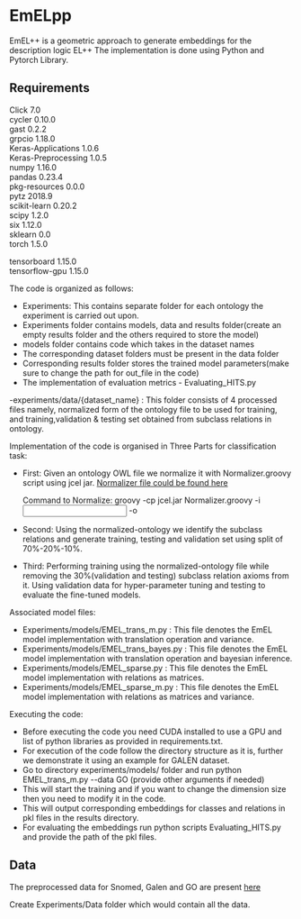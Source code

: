 # EmELpp
EmEL++ is a geometric approach to generate embeddings for the description logic EL++
The implementation is done using Python and Pytorch Library.

## Requirements      
Click 7.0    
cycler 0.10.0    
gast 0.2.2    
grpcio 1.18.0    
Keras-Applications 1.0.6    
Keras-Preprocessing 1.0.5    
numpy 1.16.0    
pandas 0.23.4    
pkg-resources 0.0.0         
pytz 2018.9    
scikit-learn 0.20.2    
scipy 1.2.0    
six 1.12.0     
sklearn 0.0  
torch 1.5.0

tensorboard 1.15.0     
tensorflow-gpu 1.15.0 

The code is organized as follows:
- Experiments: This contains separate folder for each ontology the experiment is carried out upon.
- Experiments folder contains models, data and results folder(create an empty results folder and the others required to store the model)
- models folder contains code which takes in the dataset names
- The corresponding dataset folders must be present in the data folder
- Corresponding results folder stores the trained model parameters(make sure to change the path for out_file in the code)
- The implementation of evaluation metrics - Evaluating_HITS.py

-experiments/data/{dataset_name} : This folder consists of 4 processed files namely, normalized form of the ontology file
to be used for training, and training,validation & testing set obtained from subclass relations in ontology.


Implementation of the code is organised in Three Parts for classification task:

- First: Given an ontology OWL file we normalize it with Normalizer.groovy script using jcel jar. [Normalizer file could be found here](https://github.com/bio-ontology-research-group/el-embeddings)

	Command to Normalize: groovy -cp jcel.jar Normalizer.groovy -i <Input OWL ontology> -o <Output normalized-ontology> 
	
- Second: Using the normalized-ontology we identify the subclass relations and generate training, testing and validation set using
		   split of 70%-20%-10%.

- Third: Performing training using the normalized-ontology file while removing the 30%(validation and testing) subclass relation axioms from it.
		Using validation data for hyper-parameter tuning and testing to evaluate the fine-tuned models.
		
Associated model files:
- Experiments/models/EMEL_trans_m.py : This file denotes the EmEL model implementation with translation operation and variance.
- Experiments/models/EMEL_trans_bayes.py : This file denotes the EmEL model implementation with translation operation and bayesian inference.
- Experiments/models/EMEL_sparse.py : This file denotes the EmEL model implementation with relations as matrices.
- Experiments/models/EMEL_sparse_m.py : This file denotes the EmEL model implementation with relations as matrices and variance.
	
	
Executing the code:
- Before executing the code you need CUDA installed to use a GPU and list of python libraries as provided in requirements.txt.
- For execution of the code follow the directory structure as it is, further we demonstrate it using an example for GALEN dataset.
- Go to directory experiments/models/ folder and run python EMEL_trans_m.py --data GO (provide other arguments if needed)
- This will start the training and if you want to change the dimension size then you need to modify it in the code. 
- This will output corresponding embeddings for classes and relations in pkl files in the results directory.
- For evaluating the embeddings run python scripts Evaluating_HITS.py and provide the path of the pkl files.

## Data

The preprocessed data for Snomed, Galen and GO are present [here](https://doi.org/10.5281/zenodo.7023568)
	
Create Experiments/Data folder which would contain all the data.


